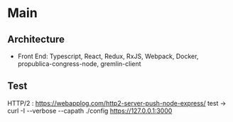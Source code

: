 # Main


## Architecture

* Front End: Typescript, React, Redux, RxJS, Webpack, Docker, propublica-congress-node, gremlin-client

## Test

HTTP/2 : https://webapplog.com/http2-server-push-node-express/
         test -> curl -I --verbose --capath ./config https://127.0.0.1:3000
